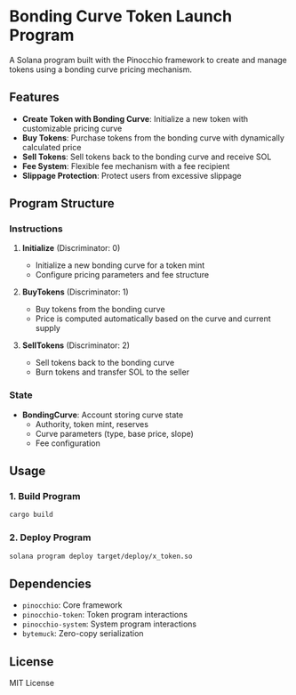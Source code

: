 # Bonding Curve Token Launch Program

A Solana program built with the Pinocchio framework to create and manage tokens using a bonding curve pricing mechanism.

## Features

- **Create Token with Bonding Curve**: Initialize a new token with customizable pricing curve
- **Buy Tokens**: Purchase tokens from the bonding curve with dynamically calculated price
- **Sell Tokens**: Sell tokens back to the bonding curve and receive SOL
- **Fee System**: Flexible fee mechanism with a fee recipient
- **Slippage Protection**: Protect users from excessive slippage

## Program Structure

### Instructions

1. **Initialize** (Discriminator: 0)
   - Initialize a new bonding curve for a token mint
   - Configure pricing parameters and fee structure

2. **BuyTokens** (Discriminator: 1)
   - Buy tokens from the bonding curve
   - Price is computed automatically based on the curve and current supply

3. **SellTokens** (Discriminator: 2)
   - Sell tokens back to the bonding curve
   - Burn tokens and transfer SOL to the seller

### State

- **BondingCurve**: Account storing curve state
  - Authority, token mint, reserves
  - Curve parameters (type, base price, slope)
  - Fee configuration

## Usage

### 1. Build Program

```bash
cargo build
```

### 2. Deploy Program

```bash
solana program deploy target/deploy/x_token.so
```

## Dependencies

- `pinocchio`: Core framework
- `pinocchio-token`: Token program interactions
- `pinocchio-system`: System program interactions
- `bytemuck`: Zero-copy serialization

## License

MIT License